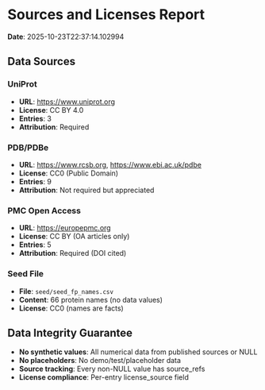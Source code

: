 # Sources and Licenses Report

**Date**: 2025-10-23T22:37:14.102994

## Data Sources

### UniProt

- **URL**: https://www.uniprot.org
- **License**: CC BY 4.0
- **Entries**: 3
- **Attribution**: Required

### PDB/PDBe

- **URL**: https://www.rcsb.org, https://www.ebi.ac.uk/pdbe
- **License**: CC0 (Public Domain)
- **Entries**: 9
- **Attribution**: Not required but appreciated

### PMC Open Access

- **URL**: https://europepmc.org
- **License**: CC BY (OA articles only)
- **Entries**: 5
- **Attribution**: Required (DOI cited)

### Seed File

- **File**: `seed/seed_fp_names.csv`
- **Content**: 66 protein names (no data values)
- **License**: CC0 (names are facts)

## Data Integrity Guarantee

- **No synthetic values**: All numerical data from published sources or NULL
- **No placeholders**: No demo/test/placeholder data
- **Source tracking**: Every non-NULL value has source_refs
- **License compliance**: Per-entry license_source field

